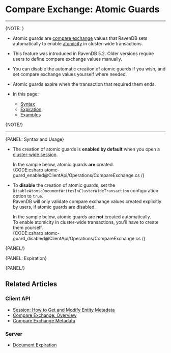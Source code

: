 ﻿# Compare Exchange: Atomic Guards
---

{NOTE: }

* Atomic guards are [compare exchange](../../../client-api/operations/compare-exchange/overview) 
  values that RavenDB sets automatically to enable 
  [atomicity](../../../server/clustering/rachis/what-is-rachis#what-is-raft-?) 
  in cluster-wide transactions.  

* This feature was introduced in RavenDB 5.2. Older versions require users to 
  define compare exchange values manually.  

* You can disable the automatic creation of atomic guards if you wish, and set 
  compare exchange values yourself where needed.  

* Atomic guards expire when the transaction that required them ends.  

* In this page:
  * [Syntax](../../../)
  * [Expiration](../../../)
  * [Examples](../../../)

{NOTE/}

---

{PANEL: Syntax and Usage}

* The creation of atomic guards is **enabled by default** when you open 
  a [cluster-wide session](../../../client-api/session/cluster-transaction#open-cluster-wide-session).  

    In the sample below, atomic guards **are** created.  
    {CODE:csharp atomc-guard_enabled@ClientApi/Operations/CompareExchange.cs /}

* To **disable** the creation of atomic guards, set the 
  `DisableAtomicDocumentWritesInClusterWideTransaction` configuration option to `true`.  
  RavenDB will only validate compare exchange values created explicitly by users, 
  if atomic guards are disabled.  

    In the sample below, atomic guards are **not** created automatically.  
    To enable atomicity in cluster-wide transactions, you'll have to create them yourself.  
    {CODE:csharp atomc-guard_disabled@ClientApi/Operations/CompareExchange.cs /}

{PANEL/}

{PANEL: Expiration}

{PANEL/}

## Related Articles

### Client API
- [Session: How to Get and Modify Entity Metadata](../../../client-api/session/how-to/get-and-modify-entity-metadata)
- [Compare Exchange: Overview](../../../client-api/operations/compare-exchange/overview)
- [Compare Exchange Metadata](../../../client-api/operations/compare-exchange/compare-exchange-metadata)

### Server
- [Document Expiration](../../../server/extensions/expiration)
